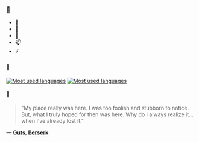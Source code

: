 ### 👋

- 🔭
- 🌱
- 💬
- 📫
- ⚡

#### 🧏

[![Most used languages](https://github-readme-stats-aynah.vercel.app/api/top-langs/?username=aynh&theme=solarized-dark&langs_count=6&layout=compact&hide_title=true)](https://github.com/anuraghazra/github-readme-stats#gh-dark-mode-only)
[![Most used languages](https://github-readme-stats-aynah.vercel.app/api/top-langs/?username=aynh&theme=solarized-light&langs_count=6&layout=compact&hide_title=true)](https://github.com/anuraghazra/github-readme-stats#gh-light-mode-only)

#### 💬

> "My place really was here. I was too foolish and stubborn to notice. But, what I truly hoped for then was here. Why do I always realize it... when I've already lost it."

&mdash; [**Guts**](https://myanimelist.net/character.php?q=Guts&cat=character), [**Berserk**](https://myanimelist.net/search/all?q=Berserk&cat=all)

